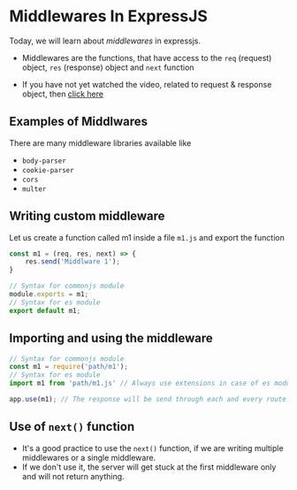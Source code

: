 # Middlewares In ExpressJS

Today, we will learn about *middlewares* in expressjs.

- Middlewares are the functions, that have access to the ```req``` (request) object, ```res``` (response) object and ```next``` function

- If you have not yet watched the video, related to request & response object, then [click here](https://www.youtube.com/watch?v=Gp2NnqFKkpg)

## Examples of Middlwares
There are many middleware libraries available like 
- ```body-parser```
- ```cookie-parser```
- ```cors```
- ```multer```

## Writing custom middleware
Let us create a function called m1 inside a file ```m1.js``` and export the function

```js
const m1 = (req, res, next) => {
    res.send('Middlware 1');
}

// Syntax for commonjs module
module.exports = m1;
// Syntax for es module
export default m1;
```

## Importing and using the middleware
```js
// Syntax for commonjs module
const m1 = require('path/m1');
// Syntax for es module
import m1 from 'path/m1.js' // Always use extensions in case of es modules

app.use(m1); // The response will be send through each and every route , even if we are rendering templates also
```

## Use of ```next()``` function
- It's a good practice to use the ```next()``` function, if we are writing multiple middlewares or a single middleware.
- If we don't use it, the server will get stuck at the first middleware only and will not return anything.